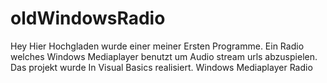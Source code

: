 # oldWindowsRadio
Hey Hier Hochgladen wurde einer meiner Ersten Programme. Ein Radio welches Windows Mediaplayer benutzt um Audio stream urls abzuspielen.
Das projekt wurde In Visual Basics realisiert.
Windows Mediaplayer Radio
